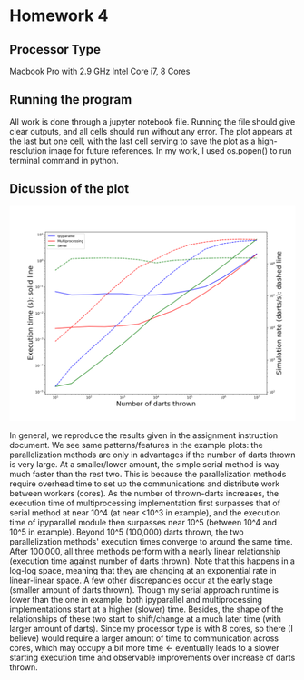 # Homework 4

## Processor Type
Macbook Pro with 2.9 GHz Intel Core i7, 8 Cores

## Running the program

All work is done through a jupyter notebook file. Running the file should give clear outputs, and all cells should run without any error. The plot appears at the last but one cell, with the last cell serving to save the plot as a high-resolution image for future references. In my work, I used os.popen() to run terminal command in python. 

## Dicussion of the plot

![Results](https://github.com/leoli3024-2/leo.li.3024-ay250-homework-s18/blob/master/hw_4/Performances.png)

In general, we reproduce the results given in the assignment instruction document. We see same patterns/features in the example plots: the parallelization methods are only in advantages if the number of darts thrown is very large. At a smaller/lower amount, the simple serial method is way much faster than the rest two. This is because the parallelization methods require overhead time to set up the communications and distribute work between workers (cores). As the number of thrown-darts increases, the execution time of multiprocessing implementation first surpasses that of serial method at near 10^4 (at near <10^3 in example), and the execution time of ipyparallel module then surpasses near 10^5 (between 10^4 and 10^5 in example). Beyond 10^5 (100,000) darts thrown, the two parallelization methods' execution times converge to around the same time. After 100,000, all three methods perform with a nearly linear relationship (execution time against number of darts thrown). Note that this happens in a log-log space, meaning that they are changing at an exponential rate in linear-linear space. A few other discrepancies occur at the early stage (smaller amount of darts thrown). Though my serial approach runtime is lower than the one in example, both ipyparallel and multiprocessing implementations start at a higher (slower) time. Besides, the shape of the relationships of these two start to shift/change at a much later time (with larger amount of darts). Since my processor type is with 8 cores, so there (I believe) would require a larger amount of time to communication across cores, which may occupy a bit more time <- eventually leads to a slower starting execution time and observable improvements over increase of darts thrown.

